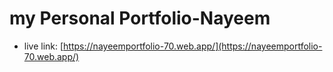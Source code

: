 # my Personal Portfolio-Nayeem 


- live link: [https://nayeemportfolio-70.web.app/](https://nayeemportfolio-70.web.app/) 





